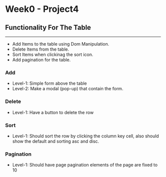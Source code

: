 # Week0 - Project4

## Functionality For The Table
------
* Add Items to the table using Dom Manipulation.
* Delete Items from the table.
* Sort Items when clickinag the sort icon.
* Add pagination for the table. 
### Add
* Level-1: Simple form above the table
* Level-2: Make a modal (pop-up) that contain the form.

### Delete
* Level-1: Have a button to delete the row

### Sort
* Level-1: Should sort the row by clicking the column key cell, also should show the default and sorting asc and disc.

### Pagination
* Level-1: Should have page pagination elements of the page are fixed to 10

